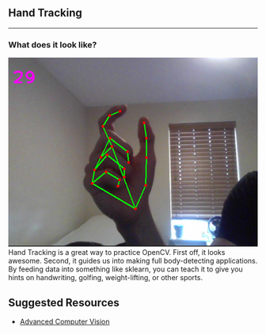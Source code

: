 ## Hand Tracking
___
### What does it look like?
![Hand Tracking with OpenCV](images/hand_tracking.png)  
Hand Tracking is a great way to practice OpenCV. First off, it looks awesome. Second, it guides us into making full body-detecting applications. By feeding data into something like sklearn, you can teach it to give you hints on handwriting, golfing, weight-lifting, or other sports. 

## Suggested Resources
- [Advanced Computer Vision](https://www.youtube.com/watch?v=01sAkU_NvOY&t=3010s)